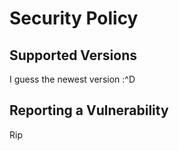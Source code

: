 # Security Policy

## Supported Versions

I guess the newest version :^D

## Reporting a Vulnerability

Rip
